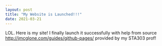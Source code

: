 ```yaml
---
layout: post
title: "My Website is Launched!!!"
date: 2021-03-21
---
```


LOL. Here is my site! I finally launch it successfully with help from source http://jmcglone.com/guides/github-pages/ provided by my STA303 prof!
